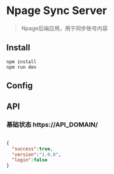 # Npage Sync Server

> Npage后端应用，用于同步账号内容

## Install

```
npm install
npm run dev
```

## Config


## API

### 基础状态 https://API_DOMAIN/
```json

{
  "success":true,
  "version":"1.0.0",
  "login":false
}
```
